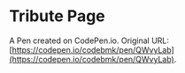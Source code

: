 # Tribute Page

A Pen created on CodePen.io. Original URL: [https://codepen.io/codebmk/pen/QWvyLab](https://codepen.io/codebmk/pen/QWvyLab).


